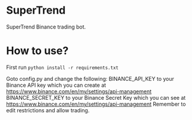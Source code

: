 # SuperTrend
SuperTrend Binance trading bot. 

# How to use?

First run ```python install -r requirements.txt```

Goto config.py and change the following: 
BINANCE_API_KEY to your Binance API key which you can create at https://www.binance.com/en/my/settings/api-management
BINANCE_SECRET_KEY to your Binance Secret Key which you can see at https://www.binance.com/en/my/settings/api-management
Remember to edit restrictions and allow trading.

